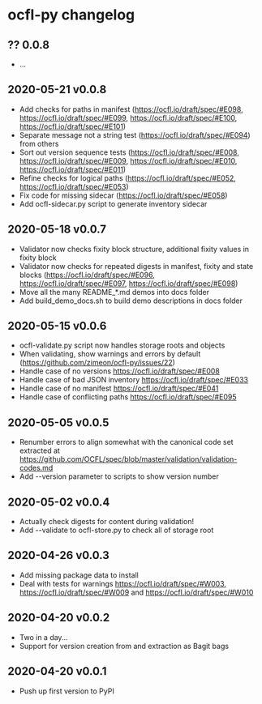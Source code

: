 # ocfl-py changelog

## ?? 0.0.8

  * ...

## 2020-05-21 v0.0.8

  * Add checks for paths in manifest (https://ocfl.io/draft/spec/#E098, https://ocfl.io/draft/spec/#E099, https://ocfl.io/draft/spec/#E100, https://ocfl.io/draft/spec/#E101)
  * Separate message not a string test (https://ocfl.io/draft/spec/#E094) from others
  * Sort out version sequence tests (https://ocfl.io/draft/spec/#E008, https://ocfl.io/draft/spec/#E009, https://ocfl.io/draft/spec/#E010, https://ocfl.io/draft/spec/#E011)
  * Refine checks for logical paths (https://ocfl.io/draft/spec/#E052, https://ocfl.io/draft/spec/#E053)
  * Fix code for missing sidecar (https://ocfl.io/draft/spec/#E058)
  * Add ocfl-sidecar.py script to generate inventory sidecar

## 2020-05-18 v0.0.7

  * Validator now checks fixity block structure, additional fixity values in fixity block
  * Validator now checks for repeated digests in manifest, fixity and state blocks (https://ocfl.io/draft/spec/#E096, https://ocfl.io/draft/spec/#E097, https://ocfl.io/draft/spec/#E098) 
  * Move all the many README_*.md demos into docs folder
  * Add build_demo_docs.sh to build demo descriptions in docs folder

## 2020-05-15 v0.0.6

  * ocfl-validate.py script now handles storage roots and objects
  * When validating, show warnings and errors by default (https://github.com/zimeon/ocfl-py/issues/22)
  * Handle case of no versions https://ocfl.io/draft/spec/#E008
  * Handle case of bad JSON inventory https://ocfl.io/draft/spec/#E033
  * Handle case of no manifest https://ocfl.io/draft/spec/#E041
  * Handle case of conflicting paths https://ocfl.io/draft/spec/#E095


## 2020-05-05 v0.0.5

  * Renumber errors to align somewhat with the canonical code set extracted 
    at https://github.com/OCFL/spec/blob/master/validation/validation-codes.md
  * Add --version parameter to scripts to show version number

## 2020-05-02 v0.0.4

  * Actually check digests for content during validation!
  * Add --validate to ocfl-store.py to check all of storage root

## 2020-04-26 v0.0.3

  * Add missing package data to install
  * Deal with tests for warnings https://ocfl.io/draft/spec/#W003,
    https://ocfl.io/draft/spec/#W009 and https://ocfl.io/draft/spec/#W010

## 2020-04-20 v0.0.2

  * Two in a day...
  * Support for version creation from and extraction as Bagit bags

## 2020-04-20 v0.0.1

  * Push up first version to PyPI
